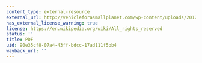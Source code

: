 ```yaml
---
content_type: external-resource
external_url: http://vehicleforasmallplanet.com/wp-content/uploads/2012/04/Transit-supportive-mortgages.pdf
has_external_license_warning: true
license: https://en.wikipedia.org/wiki/All_rights_reserved
status: ''
title: PDF
uid: 90e35cf8-07a4-43ff-bdcc-17ad111f5bb4
wayback_url: ''
---
```

